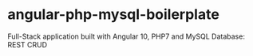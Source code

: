 # angular-php-mysql-boilerplate
Full-Stack application built with Angular 10, PHP7 and MySQL Database: REST CRUD
